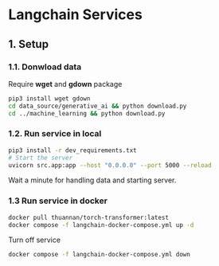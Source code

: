 # Langchain Services

## 1. Setup

### 1.1. Donwload data

Require **wget** and **gdown** package

```bash
pip3 install wget gdown
cd data_source/generative_ai && python download.py
cd ../machine_learning && python download.py
```

### 1.2. Run service in local

```bash
pip3 install -r dev_requirements.txt
# Start the server
uvicorn src.app:app --host "0.0.0.0" --port 5000 --reload
```

Wait a minute for handling data and starting server.

### 1.3 Run service in docker

```bash
docker pull thuannan/torch-transformer:latest
docker compose -f langchain-docker-compose.yml up -d
```

Turn off service

```bash
docker compose -f langchain-docker-compose.yml down
```
